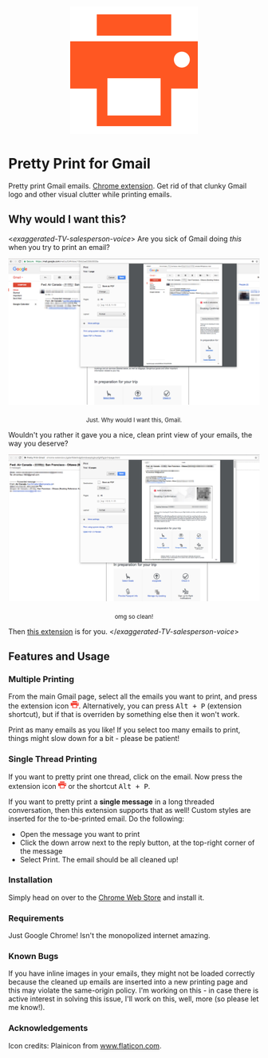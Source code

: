 <p align="center">
  <img src="/extension-icon-256.png"/>
</p>

# Pretty Print for Gmail

Pretty print Gmail emails. [Chrome extension](https://chrome.google.com/webstore/detail/pretty-print-gmail/gdanfldekhdgkbmdoeapbgbcpfglkflg). Get rid of that clunky Gmail logo and other visual clutter while printing emails.

## Why would I want this?

<*exaggerated-TV-salesperson-voice*> Are you sick of Gmail doing *this* when you try to print an email?

<p align="center">
  <img src="/screenshots/screenshot-before.png"/>
  <p align="center"><sub>Just. Why would I want this, Gmail.</sub></p>
</p>

Wouldn't you rather it gave you a nice, clean print view of your emails, the way you deserve?

<p align="center">
  <img src="/screenshots/screenshot-after.png"/>
  <p align="center"><sub>omg so clean!</sub></p>
</p>

Then [this extension](https://chrome.google.com/webstore/detail/pretty-print-gmail/gdanfldekhdgkbmdoeapbgbcpfglkflg) is for you. 
</*exaggerated-TV-salesperson-voice*> 

## Features and Usage

### Multiple Printing
From the main Gmail page, select all the emails you want to print, and press the extension icon ![orange printer](/extension/assets/icon-16.png?raw=true "extension icon"). Alternatively, you can press <kbd>Alt + P</kbd> (extension shortcut), but if that is overriden by something else then it won't work. 

Print as many emails as you like! If you select too many emails to print, things might slow down for a bit - please be patient!

### Single Thread Printing
If you want to pretty print one thread, click on the email. Now press the extension icon ![orange printer](/extension/assets/icon-16.png?raw=true "extension icon") or the shortcut <kbd>Alt + P</kbd>. 

If you want to pretty print a **single message** in a long threaded conversation, then this extension supports that as well! Custom styles are inserted for the to-be-printed email. Do the following:

- Open the message you want to print
- Click the down arrow next to the reply button, at the top-right corner of the message
- Select Print. The email should be all cleaned up!

### Installation
Simply head on over to the [Chrome Web Store](https://chrome.google.com/webstore/detail/pretty-print-gmail/gdanfldekhdgkbmdoeapbgbcpfglkflg) and install it. 

### Requirements
Just Google Chrome! Isn't the monopolized internet amazing.

### Known Bugs
If you have inline images in your emails, they might not be loaded correctly because the cleaned up emails are inserted into a new printing page and this may violate the same-origin policy. I'm working on this - in case there is active interest in solving this issue, I'll work on this, well, more (so please let me know!).

### Acknowledgements
Icon credits: Plainicon from www.flaticon.com.

